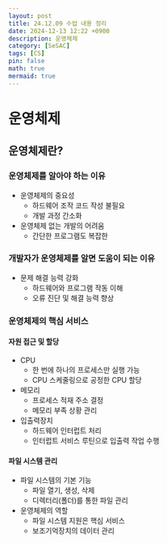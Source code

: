 ```yaml
---
layout: post
title: 24.12.09 수업 내용 정리
date: 2024-12-13 12:22 +0900
description: 운영체제
category: [SeSAC]
tags: [CS]
pin: false
math: true
mermaid: true
---
```


# 운영체제
## 운영체제란?

### 운영체제를 알아야 하는 이유
- 운영체제의 중요성
  - 하드웨어 조작 코드 작성 불필요
  - 개발 과정 간소화
- 운영체제 없는 개발의 어려움
  - 간단한 프로그램도 복잡한

### 개발자가 운영체제를 알면 도움이 되는 이유
- 문제 해결 능력 강화
  - 하드웨어와 프로그램 작동 이해
  - 오류 진단 및 해결 능력 향상

### 운영체제의 핵심 서비스
#### 자원 접근 및 할당
- CPU
  - 한 번에 하나의 프로세스만 실행 가능
  - CPU 스케줄링으로 공정한 CPU 할당
- 메모리
  - 프로세스 적재 주소 결정
  - 메모리 부족 상황 관리
- 입출력장치
  - 하드웨어 인터럽트 처리
  - 인터럽트 서비스 루틴으로 입출력 작업 수행

#### 파일 시스템 관리
- 파일 시스템의 기본 기능
  - 파일 열기, 생성, 삭제
  - 디렉터리(폴더)를 통한 파일 관리
- 운영체제의 역할
  - 파일 시스템 지원은 핵심 서비스
  - 보조기억장치의 데이터 관리